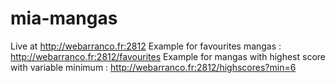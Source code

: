 # mia-mangas

Live at http://webarranco.fr:2812
Example for favourites mangas : http://webarranco.fr:2812/favourites
Example for mangas with highest score with variable minimum : http://webarranco.fr:2812/highscores?min=6
